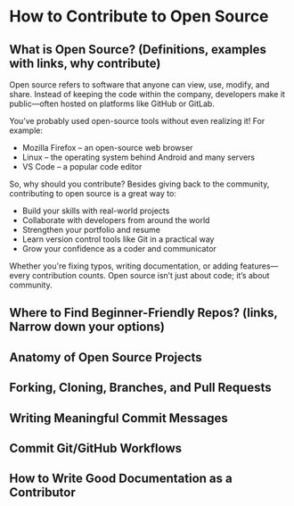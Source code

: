 # How to Contribute to Open Source

## What is Open Source? (Definitions, examples with links, why contribute)
Open source refers to software that anyone can view, use, modify, and share. Instead of keeping the code within the company, developers make it public—often hosted on platforms like GitHub or GitLab.

You’ve probably used open-source tools without even realizing it! For example:

- Mozilla Firefox – an open-source web browser
- Linux – the operating system behind Android and many servers
- VS Code – a popular code editor

So, why should you contribute?
Besides giving back to the community, contributing to open source is a great way to:

- Build your skills with real-world projects
- Collaborate with developers from around the world
- Strengthen your portfolio and resume
- Learn version control tools like Git in a practical way
- Grow your confidence as a coder and communicator

Whether you're fixing typos, writing documentation, or adding features—every contribution counts. Open source isn’t just about code; it’s about community.
## Where to Find Beginner-Friendly Repos? (links, Narrow down your options)
## Anatomy of Open Source Projects
## Forking, Cloning, Branches, and Pull Requests
## Writing Meaningful Commit Messages
## Commit Git/GitHub Workflows
## How to Write Good Documentation as a Contributor